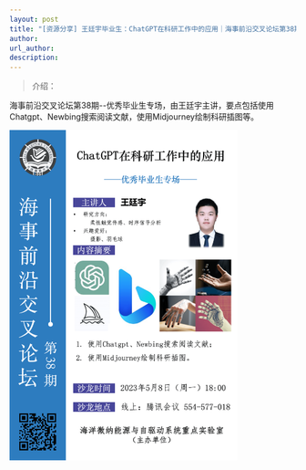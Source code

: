 ```yaml
---
layout: post
title: "[资源分享] 王廷宇毕业生：ChatGPT在科研工作中的应用｜海事前沿交叉论坛第38期--优秀毕业生专场"
author: 
url_author: 
description: 
---
```


> 介绍：

海事前沿交叉论坛第38期--优秀毕业生专场，由王廷宇主讲，要点包括使用Chatgpt、Newbing搜索阅读文献，使用Midjourney绘制科研插图等。

<img src="/lab_images/blogs/sl_38.png" style="margin: 0 auto;width: 400px;margin-bottom: 30px;">

<!-- - 关注视频号，查看回放：

<img src="/videos/archive/code.png" style="margin: 0 auto;width: 400px;margin-bottom: 30px;"> -->